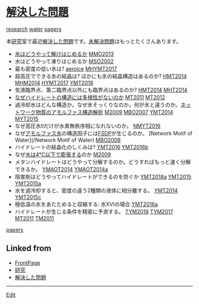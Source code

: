 ---
---
# [解決した問題](/解決した問題)

[research](/research) [water](/water) [papers](/papers) 

本[研究](/研究)室で最近[解決した問題](/解決した問題)です。[未解決問題](/未解決問題)はもっとたくさんあります。




* [氷はどうやって解けはじめるか](/氷はどうやって解けはじめるか) [MMO2013](/MMO2013)
* 水はどうやって凍りはじめるか [MSO2002](/MSO2002)
* 最も密度の低い氷は? 	[aeroice](/aeroice) [MHYMT2017](/MHYMT2017)
* 超高圧でできる氷の結晶は? ほかにも氷の結晶構造はあるのか? [HMT2014](/HMT2014) [MHM2014](/MHM2014) [HYMT2017](/HYMT2017) [YMT2018](/YMT2018)
* 気液臨界点、第二臨界点以外にも臨界点はあるのか? 		[HMT2014](/HMT2014) [MHT2014](/MHT2014)
* [なぜハイドレートの構造には多様性がないのか](/なぜハイドレートの構造には多様性がないのか) [MT2011](/MT2011) [MT2012](/MT2012)
* 過冷却水はどんな構造か。なぜ氷そっくりなのか。何が氷と違うのか。[ネットワーク物質のアモルファス構造解析](/ネットワーク物質のアモルファス構造解析) [M2009](/M2009) [MBO2007](/MBO2007) [YMT2014](/YMT2014) [MYT2015](/MYT2015)
* なぜ高圧氷IIだけが水素無秩序相になれないのか。 [NMYT2016](/NMYT2016)
* なぜ[アモルファス氷](/アモルファス氷)の構造因子には[FSDP](/FSDP)が生じるのか。	[Network Motif of Water](/Network Motif of Water) [MBO2008](/MBO2008)
* ハイドレートの結晶化のしくみは?	[YMT2016](/YMT2016) [YMT2016b](/YMT2016b)
* なぜ[水は4℃以下で膨張する](/水は4℃以下で膨張する)のか [M2009](/M2009)
* メタンハイドレートはどうやって分解するのか。どうすればもっと速く分解できるか。	[YMAOT2014](/YMAOT2014) [YMAOT2014a](/YMAOT2014a)
* 阻害剤はどうやってハイドレートができるのを防ぐか [YMT2018a](/YMT2018a) [YMT2015](/YMT2015) [YMT2015a](/YMT2015a)
* 水を過冷却すると、密度の違う2種類の液体に相分離する。 [YMT2014](/YMT2014) [YMT2015c](/YMT2015c)
* 極低温の氷をあたためると収縮する: 氷XVIの場合 [YMT2016a](/YMT2016a)
* ハイドレートが生じる条件を精密に予測する。 [TYM2018](/TYM2018) [TYM2017](/TYM2017) [MT2011](/MT2011) [TM2011](/TM2011)



[papers](/papers)



## Linked from

* [FrontPage](FrontPage.md)
* [研究](研究.md)
* [解決した問題](解決した問題.md)


----
[Edit](https://github.com/vitroid/vitroid.github.io/edit/master/MD/解決した問題.md)
